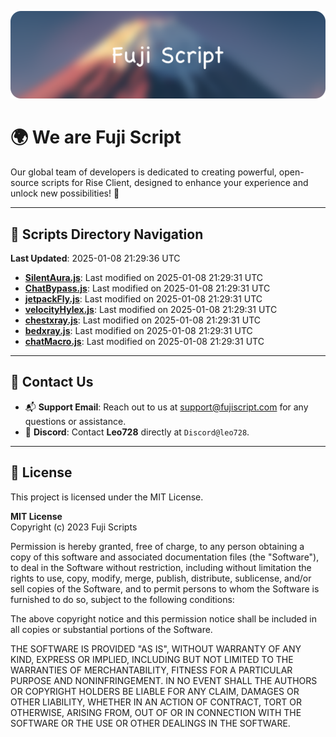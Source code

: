 ![Banner](.github/b.webp)

# 🌍 **We are Fuji Script**

Our global team of developers is dedicated to creating powerful, open-source scripts for Rise Client, designed to enhance your experience and unlock new possibilities! 🌟

---
<!-- SCRIPTS_NAVIGATION_START -->
## 📂 **Scripts Directory Navigation**

**Last Updated**: 2025-01-08 21:29:36 UTC

- **[SilentAura.js](scripts/SilentAura.js)**: Last modified on 2025-01-08 21:29:31 UTC
- **[ChatBypass.js](scripts/ChatBypass.js)**: Last modified on 2025-01-08 21:29:31 UTC
- **[jetpackFly.js](scripts/jetpackFly.js)**: Last modified on 2025-01-08 21:29:31 UTC
- **[velocityHylex.js](scripts/velocityHylex.js)**: Last modified on 2025-01-08 21:29:31 UTC
- **[chestxray.js](scripts/chestxray.js)**: Last modified on 2025-01-08 21:29:31 UTC
- **[bedxray.js](scripts/bedxray.js)**: Last modified on 2025-01-08 21:29:31 UTC
- **[chatMacro.js](scripts/chatMacro.js)**: Last modified on 2025-01-08 21:29:31 UTC

<!-- SCRIPTS_NAVIGATION_END -->

---

## 💬 **Contact Us**  
- 📬 **Support Email**: Reach out to us at [support@fujiscript.com](mailto:support@fujiscript.com) for any questions or assistance.  
- 💬 **Discord**: Contact **Leo728** directly at `Discord@leo728`.

---

## 📜 **License**

This project is licensed under the MIT License.  

**MIT License**  
Copyright (c) 2023 Fuji Scripts  

Permission is hereby granted, free of charge, to any person obtaining a copy of this software and associated documentation files (the "Software"), to deal in the Software without restriction, including without limitation the rights to use, copy, modify, merge, publish, distribute, sublicense, and/or sell copies of the Software, and to permit persons to whom the Software is furnished to do so, subject to the following conditions:  

The above copyright notice and this permission notice shall be included in all copies or substantial portions of the Software.  

THE SOFTWARE IS PROVIDED "AS IS", WITHOUT WARRANTY OF ANY KIND, EXPRESS OR IMPLIED, INCLUDING BUT NOT LIMITED TO THE WARRANTIES OF MERCHANTABILITY, FITNESS FOR A PARTICULAR PURPOSE AND NONINFRINGEMENT. IN NO EVENT SHALL THE AUTHORS OR COPYRIGHT HOLDERS BE LIABLE FOR ANY CLAIM, DAMAGES OR OTHER LIABILITY, WHETHER IN AN ACTION OF CONTRACT, TORT OR OTHERWISE, ARISING FROM, OUT OF OR IN CONNECTION WITH THE SOFTWARE OR THE USE OR OTHER DEALINGS IN THE SOFTWARE.  
